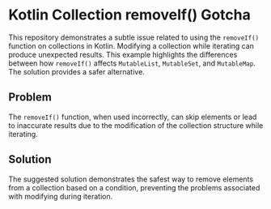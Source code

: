 # Kotlin Collection removeIf() Gotcha

This repository demonstrates a subtle issue related to using the `removeIf()` function on collections in Kotlin.  Modifying a collection while iterating can produce unexpected results. This example highlights the differences between how `removeIf()` affects `MutableList`, `MutableSet`, and `MutableMap`. The solution provides a safer alternative.

## Problem
The `removeIf()` function, when used incorrectly, can skip elements or lead to inaccurate results due to the modification of the collection structure while iterating.

## Solution
The suggested solution demonstrates the safest way to remove elements from a collection based on a condition, preventing the problems associated with modifying during iteration.